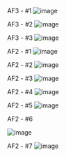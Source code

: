 AF3 - #1
![image](https://user-images.githubusercontent.com/64237760/144769960-554a4124-9f91-446f-a92f-e061d38fa6dc.png)


AF3 - #2
![image](https://user-images.githubusercontent.com/64237760/144769981-aa5bcefe-4078-4d65-8a7b-653b10b33f2b.png)


AF3 - #3
![image](https://user-images.githubusercontent.com/64237760/144769999-fc2214a1-ef09-40da-b18a-99147118d82e.png)


AF2 - #1
![image](https://user-images.githubusercontent.com/64237760/143985451-336d4a6f-205e-4775-9d98-d165377e094c.png)

AF2 - #2
![image](https://user-images.githubusercontent.com/64237760/143985485-7d7ec7e7-ede6-4426-9ba0-7c79b7225d6c.png)

AF2 - #3
![image](https://user-images.githubusercontent.com/64237760/143985564-29f540c2-6d56-4a69-895c-ac2b3f38de02.png)

AF2 - #4
![image](https://user-images.githubusercontent.com/64237760/143985598-989237d7-b388-40a0-bf82-2ee64a00de0c.png)

AF2 - #5
![image](https://user-images.githubusercontent.com/64237760/143985650-105c6d96-882c-4ec2-a7b0-214409ed9494.png)

AF2 - #6

![image](https://user-images.githubusercontent.com/64237760/143965673-0b2e88f2-7105-4282-bf23-c1f8706d5653.png)

AF2 - #7
![image](https://user-images.githubusercontent.com/64237760/143984972-da186077-ab66-4961-a65a-ac88242b79ca.png)
